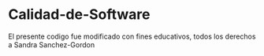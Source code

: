 # Calidad-de-Software
El presente codigo fue modificado con fines educativos, todos los derechos a Sandra Sanchez-Gordon 
